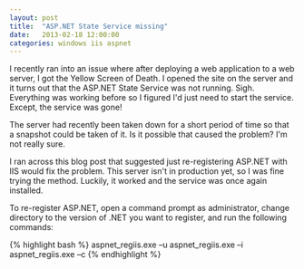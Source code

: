 ```yaml
---
layout: post
title:  "ASP.NET State Service missing"
date:   2013-02-18 12:00:00
categories: windows iis aspnet
---
```

I recently ran into an issue where after deploying a web application to a web server, I got the Yellow Screen of Death.  I opened the site on the server and it turns out that the ASP.NET State Service was not running.  Sigh.  Everything was working before so I figured I'd just need to start the service.  Except, the service was gone!

The server had recently been taken down for a short period of time so that a snapshot could be taken of it.  Is it possible that caused the problem?  I'm not really sure.

I ran across this blog post that suggested just re-registering ASP.NET with IIS would fix the problem.  This server isn't in production yet, so I was fine trying the method.  Luckily, it worked and the service was once again installed.

To re-register ASP.NET, open a command prompt as administrator, change directory to the version of .NET you want to register, and run the following commands:

{% highlight bash %}
aspnet_regiis.exe –u 
aspnet_regiis.exe –i 
aspnet_regiis.exe –c
{% endhighlight %}
